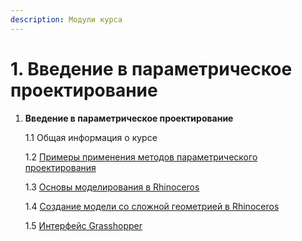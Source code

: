 ```yaml
---
description: Модули курса
---
```


# 1. Введение в параметрическое проектирование

1. **Введение в параметрическое проектирование**

   1.1 Общая информация о курсе

   1.2 [Примеры применения методов параметрического проектирования](primery-primeneniya-metodov-parametricheskogo-proektirovaniya.md)

   1.3 [Основы моделирования в Rhinoceros](1.3.-osnovy-modelirovaniya-v-rhinoceros.md)

   1.4 [Создание модели со сложной геометрией в Rhinoceros](1.4-sozdanie-modeli-so-slozhnoi-geometriei-v-rhinoceros.md)

   1.5 [Интерфейс Grasshopper](1.5-interfeis-grasshopper.md)

